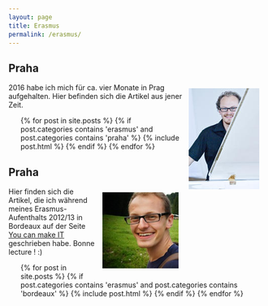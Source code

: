 ```yaml
---
layout: page
title: Erasmus
permalink: /erasmus/
---
```


Praha
-----

<img src="/media/michaelfaerber2014.jpg" style="float: right; margin: 10px;" />

2016 habe ich mich für ca. vier Monate in Prag aufgehalten.
Hier befinden sich die Artikel aus jener Zeit.

<ul class="post-list">
{% for post in site.posts %}
  {% if post.categories contains 'erasmus' and post.categories contains 'praha' %}
    {% include post.html %}
  {% endif %}
{% endfor %}
</ul>


Praha
-----

<img src="/media/michaelfaerber2012.jpg" style="float: right; margin: 10px;" />

Hier finden sich die Artikel, die ich
während meines Erasmus-Aufenthalts 2012/13 in Bordeaux
auf der Seite [You can make IT](https://youcanmakeit.at/blog/) geschrieben habe.
Bonne lecture ! :)

<ul class="post-list">
{% for post in site.posts %}
  {% if post.categories contains 'erasmus' and post.categories contains 'bordeaux' %}
    {% include post.html %}
  {% endif %}
{% endfor %}
</ul>
